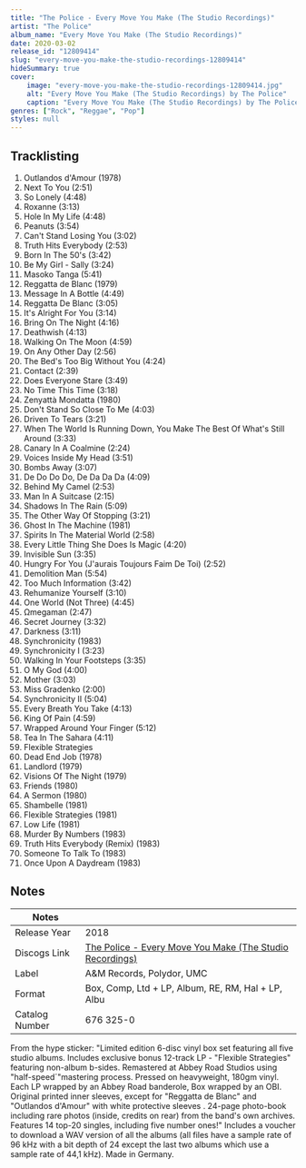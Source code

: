 ```yaml
---
title: "The Police - Every Move You Make (The Studio Recordings)"
artist: "The Police"
album_name: "Every Move You Make (The Studio Recordings)"
date: 2020-03-02
release_id: "12809414"
slug: "every-move-you-make-the-studio-recordings-12809414"
hideSummary: true
cover:
    image: "every-move-you-make-the-studio-recordings-12809414.jpg"
    alt: "Every Move You Make (The Studio Recordings) by The Police"
    caption: "Every Move You Make (The Studio Recordings) by The Police"
genres: ["Rock", "Reggae", "Pop"]
styles: null
---
```


## Tracklisting
1. Outlandos d'Amour (1978)
2. Next To You (2:51)
3. So Lonely (4:48)
4. Roxanne (3:13)
5. Hole In My Life (4:48)
6. Peanuts (3:54)
7. Can't Stand Losing You (3:02)
8. Truth Hits Everybody (2:53)
9. Born In The 50's (3:42)
10. Be My Girl - Sally (3:24)
11. Masoko Tanga (5:41)
12. Reggatta de Blanc (1979)
13. Message In A Bottle (4:49)
14. Reggatta De Blanc (3:05)
15. It's Alright For You (3:14)
16. Bring On The Night (4:16)
17. Deathwish (4:13)
18. Walking On The Moon (4:59)
19. On Any Other Day (2:56)
20. The Bed's Too Big Without You (4:24)
21. Contact (2:39)
22. Does Everyone Stare (3:49)
23. No Time This Time (3:18)
24. Zenyattà Mondatta (1980)
25. Don't Stand So Close To Me (4:03)
26. Driven To Tears (3:21)
27. When The World Is Running Down, You Make The Best Of What's Still Around (3:33)
28. Canary In A Coalmine (2:24)
29. Voices Inside My Head (3:51)
30. Bombs Away (3:07)
31. De Do Do Do, De Da Da Da (4:09)
32. Behind My Camel (2:53)
33. Man In A Suitcase (2:15)
34. Shadows In The Rain (5:09)
35. The Other Way Of Stopping (3:21)
36. Ghost In The Machine (1981)
37. Spirits In The Material World (2:58)
38. Every Little Thing She Does Is Magic (4:20)
39. Invisible Sun (3:35)
40. Hungry For You (J'aurais Toujours Faim De Toi) (2:52)
41. Demolition Man (5:54)
42. Too Much Information (3:42)
43. Rehumanize Yourself (3:10)
44. One World (Not Three) (4:45)
45. Ωmegaman (2:47)
46. Secret Journey (3:32)
47. Darkness (3:11)
48. Synchronicity (1983)
49. Synchronicity I (3:23)
50. Walking In Your Footsteps (3:35)
51. O My God (4:00)
52. Mother (3:03)
53. Miss Gradenko (2:00)
54. Synchronicity II (5:04)
55. Every Breath You Take (4:13)
56. King Of Pain (4:59)
57. Wrapped Around Your Finger (5:12)
58. Tea In The Sahara (4:11)
59. Flexible Strategies
60. Dead End Job (1978)
61. Landlord (1979)
62. Visions Of The Night (1979)
63. Friends (1980)
64. A Sermon (1980)
65. Shambelle (1981)
66. Flexible Strategies (1981)
67. Low Life (1981)
68. Murder By Numbers (1983)
69. Truth Hits Everybody (Remix) (1983)
70. Someone To Talk To (1983)
71. Once Upon A Daydream (1983)



## Notes

| Notes          |             |
| ---------------| ----------- |
| Release Year   | 2018 |
| Discogs Link   | [The Police - Every Move You Make (The Studio Recordings)](https://www.discogs.com/release/12809414-The-Police-Every-Move-You-Make-The-Studio-Recordings) |
| Label          | A&M Records, Polydor, UMC |
| Format         | Box, Comp, Ltd + LP, Album, RE, RM, Hal + LP, Albu |
| Catalog Number | 676 325-0 |

From the hype sticker: "Limited edition 6-disc vinyl box set featuring all five studio albums.  Includes exclusive bonus 12-track LP - "Flexible Strategies" featuring non-album b-sides.  Remastered at Abbey Road Studios using "half-speed´"mastering process.  Pressed on heavyweight, 180gm vinyl. Each LP wrapped by an Abbey Road banderole, Box wrapped by an OBI. Original printed inner sleeves, except for "Reggatta de Blanc" and "Outlandos d'Amour" with white protective sleeves . 24-page photo-book including rare photos (inside, credits on rear) from the band's own archives.  Features 14 top-20 singles, including five number ones!"  Includes a voucher to download a WAV version of all the albums (all files have a sample rate of 96 kHz with a bit depth of 24 except the last two albums which use a sample rate of 44,1 kHz).  Made in Germany.

